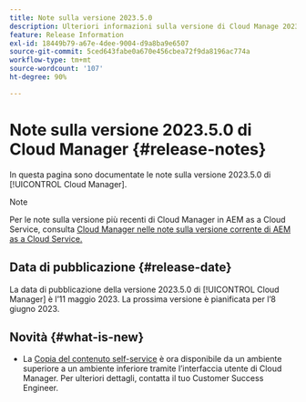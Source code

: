 ```yaml
---
title: Note sulla versione 2023.5.0
description: Ulteriori informazioni sulla versione di Cloud Manage 2023.5.0.
feature: Release Information
exl-id: 18449b79-a67e-4dee-9004-d9a8ba9e6507
source-git-commit: 5ced643fabe0a670e456cbea72f9da8196ac774a
workflow-type: tm+mt
source-wordcount: '107'
ht-degree: 90%

---
```


# Note sulla versione 2023.5.0 di Cloud Manager {#release-notes}

In questa pagina sono documentate le note sulla versione 2023.5.0 di [!UICONTROL Cloud Manager].

>[!NOTE]
>
>Per le note sulla versione più recenti di Cloud Manager in AEM as a Cloud Service, consulta [Cloud Manager nelle note sulla versione corrente di AEM as a Cloud Service.](https://experienceleague.adobe.com/it/docs/experience-manager-cloud-service/content/release-notes/cloud-manager/current)

## Data di pubblicazione {#release-date}

La data di pubblicazione della versione 2023.5.0 di [!UICONTROL Cloud Manager] è l’11 maggio 2023. La prossima versione è pianificata per l’8 giugno 2023.

## Novità {#what-is-new}

* La [Copia del contenuto self-service](/help/using/content-copy.md) è ora disponibile da un ambiente superiore a un ambiente inferiore tramite l’interfaccia utente di Cloud Manager. Per ulteriori dettagli, contatta il tuo Customer Success Engineer.
